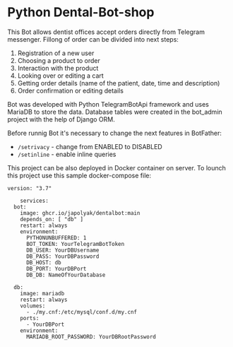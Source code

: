 ﻿# Python Dental-Bot-shop

This Bot allows dentist offices accept orders directly from Telegram messenger.
Fillong of order can be divided into next steps:

1. Registration of a new user
2. Choosing a product to order
3. Interaction with the product
4. Looking over or editing a cart
5. Getting order details (name of the patient, date, time and description)
6. Order confirmation or editing details

Bot was developed with Python TelegramBotApi framework and uses MariaDB to store the data. Database tables were created in the bot_admin project with the help of Django ORM.

Before runnig Bot it's necessary to change the next features in BotFather:

* `/setrivacy` - change from ENABLED to DISABLED
* `/setinline` - enable inline queries

This project can be also deployed in Docker container on server. To lounch this project use this sample docker-compose file:

```
version: "3.7"

    services:
  bot:
    image: ghcr.io/japolyak/dentalbot:main
    depends_on: [ "db" ]
    restart: always
    environment:
      PYTHONUNBUFFERED: 1
      BOT_TOKEN: YourTelegramBotToken
      DB_USER: YourDBUsername
      DB_PASS: YourDBPassword
      DB_HOST: db
      DB_PORT: YourDBPort
      DB_DB: NameOfYourDatabase

  db:
    image: mariadb
    restart: always
    volumes:
      - ./my.cnf:/etc/mysql/conf.d/my.cnf
    ports:
      - YourDBPort
    environment:
      MARIADB_ROOT_PASSWORD: YourDBRootPassword
  ```
